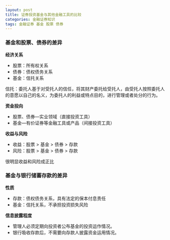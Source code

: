 ```yaml
---
layout: post
title: 证券投资基金与其他金融工具的比较
categories: 金融证券知识
tags: 金融证券 基金 股票 债券
---
```


### 基金和股票、债券的差异

**经济关系**

* 股票：所有权关系
* 债券：债权债务关系
* 基金：信托关系

信托：委托人基于对受托人的信任，将其财产委托给受托人，由受托人按照委托人的意愿以自己的名义，为委托人的利益或特点目的，进行管理或者处分的行为。

**资金投向**

* 股票、债券—实业领域（直接投资工具）
* 基金—有价证券等金融工具或产品（间接投资工具）

**收益与风险**

* 收益：股票 > 基金 > 债券 > 存款
* 风险：股票 > 基金 > 债券 > 存款

很明显收益和风险成正比

### 基金与银行储蓄存款的差异

**性质**

* 存款：债权债务关系，具有法定的保本付息责任
* 基金：信托关系，不承担投资损失风险

**信息披露程度**

* 管理人必须定期向投资者公布基金的投资运作情况。
* 银行吸收存款后，不需要向存款人披露资金运用情况。
